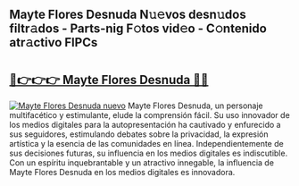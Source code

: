 ## Mayte Flores Desnuda N𝚞𝚎vos desn𝚞dos filtr𝚊dos - Parts-nig F𝚘tos vid𝚎o - C𝚘ntenido atr𝚊ctivo FlPCs

# <h2><a href="http://mb4v9l.tromn.icu/?c=Mayte+Flores+Desnuda">🔗👉👉👉 Mayte Flores Desnuda 🔗🔗</a></h2>

[![Mayte Flores Desnuda nuevo](https://i.imgur.com/pEAQMta.gif)](http://mb4v9l.tromn.icu/?c=Mayte+Flores+Desnuda)
Mayte Flores Desnuda, un personaje multifacético y estimulante, elude la comprensión fácil. Su uso innovador de los medios digitales para la autopresentación ha cautivado y enfurecido a sus seguidores, estimulando debates sobre la privacidad, la expresión artística y la esencia de las comunidades en línea. Independientemente de sus decisiones futuras, su influencia en los medios digitales es indiscutible. Con un espíritu inquebrantable y un atractivo innegable, la influencia de Mayte Flores Desnuda en los medios digitales es innovadora.
